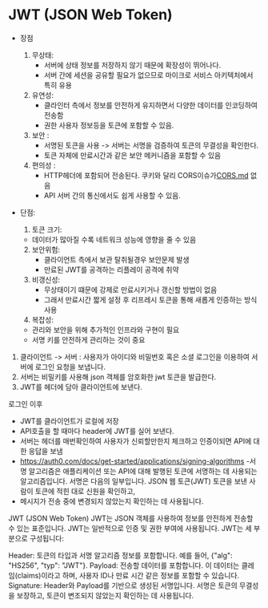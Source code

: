 
# JWT (JSON Web Token)

- 장점
    1. 무상태:
        -  서버에 상태 정보를 저장하지 않기 때문에 확장성이 뛰어나다.
        - 서버 간에 세션을 공유할 필요가 없으므로 마이크로 서비스 아키텍처에서 특히 유용
    2. 유연성:
        - 클라인터 측에서 정보를 안전하게 유지하면서 다양한 데이터를 인코딩하여 전송함
        - 권한 사용자 정보등을 토큰에 포함할 수 있음.
    3. 보안 :
        - 서명된 토큰을 사용 -> 서버는 서명을 검증하여 토큰의 무결성을 확인한다.
        - 토큰 자체에 만료시간과 같은 보안 메커니즘을 포함할 수 있음
    4. 편의성 :
        - HTTP헤더에 포함되어 전송된다. 쿠키와 달리 CORS이슈가[CORS.md](CORS.md) 없음
        - API 서버 간의 통신에서도 쉽게 사용할 수 있음.

- 단점:
    1. 토큰 크기:
    - 데이터가 많아질 수록 네트워크 성능에 영향을 줄 수 있음
    2. 보안위험:
        - 클라이언트 측에서 보관 탈취될경우 보안문제 발생
        - 만료된 JWT를 공격하는 리플레이 공격에 취약
    3. 비갱신성:
        - 무상태이기 떄문에 강제로 만료시키거나 갱신할 방법이 없음
        - 그래서 만료시간 짧게 설정 후 리프레시 토큰을 통해 새롭게 인증하는 방식 사용
    4. 복잡성:
    - 관리와 보안을 위해 추가적인 인프라와 구현이 필요
    - 서명 키를 안전하게 관리하는 것이 중요



1. 클라이언트 -> 서버 : 사용자가 아이디와 비밀번호 혹은 소셜 로그인을 이용하여 서버에 로그인 요청을 보냅니다.
2. 서버는 비밀키를 사용해 json 객체를 암호화한 jwt 토큰을 발급한다.
3. JWT를 헤더에 담아 클라이언트에 보낸다.


로그인 이후
- JWT를 클라이언트가 로컬에 저장
- API호출을 할 때마다 header에 JWT를 실어 보낸다.
- 서버는 헤더를 매번확인하여 사용자가 신뢰할만한지 체크하고 인증이되면 API에 대한 응답을 보냄
- https://auth0.com/docs/get-started/applications/signing-algorithms
-서명 알고리즘은 애플리케이션 또는 API에 대해 발행된 토큰에 서명하는 데 사용되는 알고리즘입니다. 서명은 다음의 일부입니다.
  JSON 웹 토큰(JWT)
  토큰을 보낸 사람이 토큰에 적힌 대로 신원을 확인하고,
- 메시지가 전송 중에 변경되지 않았는지 확인하는 데 사용됩니다.


JWT (JSON Web Token)
JWT는 JSON 객체를 사용하여 정보를 안전하게 전송할 수 있는 표준입니다. JWT는 일반적으로 인증 및 권한 부여에 사용됩니다. JWT는 세 부분으로 구성됩니다:

Header: 토큰의 타입과 서명 알고리즘 정보를 포함합니다. 예를 들어, {"alg": "HS256", "typ": "JWT"}.
Payload: 전송할 데이터를 포함합니다. 이 데이터는 클레임(claims)이라고 하며, 사용자 ID나 만료 시간 같은 정보를 포함할 수 있습니다.
Signature: Header와 Payload를 기반으로 생성된 서명입니다. 서명은 토큰의 무결성을 보장하고, 토큰이 변조되지 않았는지 확인하는 데 사용됩니다.
